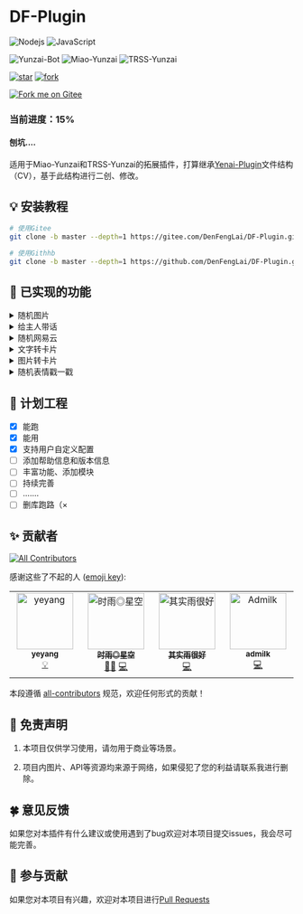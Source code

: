 # DF-Plugin

![Nodejs](https://img.shields.io/badge/-Node.js-3C873A?style=flat&logo=Node.js&logoColor=white)
![JavaScript](https://img.shields.io/badge/-JavaScript-eed718?style=flat&logo=javascript&logoColor=ffffff)

![Yunzai-Bot](https://img.shields.io/badge/Yunzai_Bot-V3.0-red)
![Miao-Yunzai](https://img.shields.io/badge/Miao_Yunzai-V3-yellow)
![TRSS-Yunzai](https://img.shields.io/badge/TRSS_Yunzai-V3-blue)

[![star](https://gitee.com/DenFengLai/DF-Plugin/badge/star.svg?theme=dark)](https://gitee.com/DenFengLai/DF-Plugin/stargazers)
[![fork](https://gitee.com/DenFengLai/DF-Plugin/badge/fork.svg?theme=dark)](https://gitee.com/DenFengLai/DF-Plugin/members)

[![Fork me on Gitee](https://gitee.com/DenFengLai/DF-Plugin/widgets/widget_6.svg)](https://gitee.com/DenFengLai/DF-Plugin)

### 当前进度：15%

#### 刨坑....

适用于Miao-Yunzai和TRSS-Yunzai的拓展插件，打算继承[Yenai-Plugin](https://yenai.trss.me)文件结构（CV），基于此结构进行二创、修改。

## 💡 安装教程

```sh
# 使用Gitee
git clone -b master --depth=1 https://gitee.com/DenFengLai/DF-Plugin.git ./plugins/DF-Plugin

# 使用Githhb
git clone -b master --depth=1 https://github.com/DenFengLai/DF-Plugin.git ./plugins/DF-Plugin
```

## 🤗 已实现的功能

<details><summary>随机图片</summary>

- #来张JK / 黑丝 / cos / 腿子

- 从API获取一张图片
    
</details>

<details><summary>给主人带话</summary>
      
 - #联系主人 + `消息内容`  
      
- 详细配置请见`config/sendMaster.yaml`

</details>

<details><summary>随机网易云</summary>
       
- #来首歌

- 从API获取一首网易云歌曲

</details>

<details><summary>文字转卡片</summary>
     
- #文转卡 + `内容:标题:外显`
  
- 注：内容参数必填，其他选填   
   
- 例：`#文转卡114:514:1919`

</details>
    
<details><summary>图片转卡片</summary>
    
- ~~#图转卡/发大图 + `图片`~~
   
- 图转卡被和谐，丸不了辣

</details>

<details><summary>随机表情戳一戳</summary>
    
戳一戳返回随机表情包  

配置项：

- `柴郡表情包：1`
- `丛雨表情包：2`
- `诗歌剧：3`
- `千恋万花表情包：4`
- `小南梁表情包：5`
- `自定义表情包：0`
  - 自行在`resources/chuo/default`中添加图片
  - 没有会报错
- `config/other.yaml`中配置 `chuoType`
  
</details>

## 📄 计划工程 

- [x] 能跑
- [x] 能用
- [x] 支持用户自定义配置
- [ ] 添加帮助信息和版本信息
- [ ] 丰富功能、添加模块
- [ ] 持续完善
- [ ] .......
- [ ] 删库跑路（×

## ✨ 贡献者
<!-- ALL-CONTRIBUTORS-BADGE:START - Do not remove or modify this section -->
[![All Contributors](https://img.shields.io/badge/all_contributors-4-orange.svg?style=flat-square)](#contributors-)
<!-- ALL-CONTRIBUTORS-BADGE:END -->

感谢这些了不起的人 ([emoji key](https://allcontributors.org/docs/en/emoji-key)):

<!-- ALL-CONTRIBUTORS-LIST:START - Do not remove or modify this section -->
<!-- prettier-ignore-start -->
<!-- markdownlint-disable -->
<table>
  <tbody>
    <tr>
      <td align="center" valign="top" width="14.28%"><a href="https://github.com/yeyang52"><img src="https://avatars.githubusercontent.com/u/107110851?v=4?s=100" width="100px;" alt="yeyang"/><br /><sub><b>yeyang</b></sub></a><br /><a href="#example-yeyang52" title="Examples">💡</a></td>
      <td align="center" valign="top" width="14.28%"><a href="https://github.com/TimeRainStarSky"><img src="https://avatars.githubusercontent.com/u/63490117?v=4?s=100" width="100px;" alt="时雨◎星空"/><br /><sub><b>时雨◎星空</b></sub></a><br /><a href="#mentoring-TimeRainStarSky" title="Mentoring">🧑‍🏫</a> <a href="https://github.com/Denfenglai/DF-Plugin/commits?author=TimeRainStarSky" title="Code">💻</a></td>
      <td align="center" valign="top" width="14.28%"><a href="https://github.com/qsyhh"><img src="https://avatars.githubusercontent.com/u/132750431?v=4?s=100" width="100px;" alt="其实雨很好"/><br /><sub><b>其实雨很好</b></sub></a><br /><a href="https://github.com/Denfenglai/DF-Plugin/commits?author=qsyhh" title="Code">💻</a></td>
      <td align="center" valign="top" width="14.28%"><a href="https://gitee.com/adrae"><img src="https://foruda.gitee.com/avatar/1706324987763497611/13205155_adrae_1706324987.png!avatar200" width="100px;" alt="Admilk"/><br /><sub><b>admilk</b></sub></a><br /><a href="https://github.com/Denfenglai/DF-Plugin/commits?author=Admilkk" title="Code">💻</a></td>
    </tr>
  </tbody>
</table>

<!-- markdownlint-restore -->
<!-- prettier-ignore-end -->

<!-- ALL-CONTRIBUTORS-LIST:END -->

本段遵循 [all-contributors](https://github.com/all-contributors/all-contributors) 规范，欢迎任何形式的贡献！

## 💬 免责声明

1. 本项目仅供学习使用，请勿用于商业等场景。  

2. 项目内图片、API等资源均来源于网络，如果侵犯了您的利益请联系我进行删除。

## 🍀 意见反馈

如果您对本插件有什么建议或使用遇到了bug欢迎对本项目提交issues，我会尽可能完善。

## 🎨 参与贡献

如果您对本项目有兴趣，欢迎对本项目进行[Pull Requests](https://github.com/DenFengLai/DF-Plugin/pulls)

